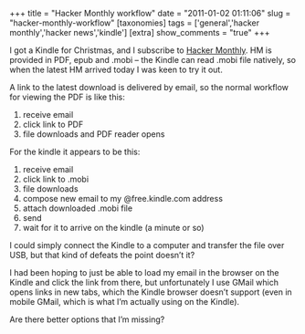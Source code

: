 +++
title = "Hacker Monthly workflow"
date = "2011-01-02 01:11:06"
slug = "hacker-monthly-workflow"
[taxonomies]
tags = ['general','hacker monthly','hacker news','kindle']
[extra]
show_comments = "true"
+++

I got a Kindle for Christmas, and I subscribe to [Hacker Monthly](http://hackermonthly.com/). HM is provided in PDF, epub and .mobi – the Kindle can read .mobi file natively, so when the latest HM arrived today I was keen to try it out.

A link to the latest download is delivered by email, so the normal workflow for viewing the PDF is like this:

1. receive email
2. click link to PDF
3. file downloads and PDF reader opens

For the kindle it appears to be this:

1. receive email
2. click link to .mobi
3. file downloads
4. compose new email to my @free.kindle.com address
5. attach downloaded .mobi file
6. send
7. wait for it to arrive on the kindle (a minute or so)

I could simply connect the Kindle to a computer and transfer the file over USB, but that kind of defeats the point doesn’t it?

I had been hoping to just be able to load my email in the browser on the Kindle and click the link from there, but unfortunately I use GMail which opens links in new tabs, which the Kindle browser doesn’t support (even in mobile GMail, which is what I’m actually using on the Kindle).

Are there better options that I’m missing?
